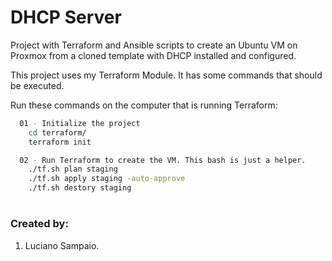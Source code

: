 # DHCP Server
Project with Terraform and Ansible scripts to create an Ubuntu VM on Proxmox from a cloned template with DHCP installed and configured.

This project uses my Terraform Module. It has some commands that should be executed.

Run these commands on the computer that is running Terraform:
```bash
  01 - Initialize the project
    cd terraform/
    terraform init

  02 - Run Terraform to create the VM. This bash is just a helper.
    ./tf.sh plan staging
    ./tf.sh apply staging -auto-approve
    ./tf.sh destory staging
```

#
### Created by:

1. Luciano Sampaio.
